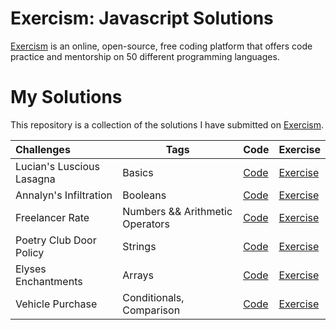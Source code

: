 # Exercism: Javascript Solutions

[Exercism](https://exercism.org/dashboard) is an online, open-source, free coding platform that offers code practice and mentorship on 50 different programming languages.

# My Solutions

This repository is a collection of the solutions I have submitted on [Exercism](https://exercism.org/profiles/tamaracarlos).

| Challenges                | Tags                            | Code                                                                                                      | Exercise                                                                             |
| :------------------------ | ------------------------------- | --------------------------------------------------------------------------------------------------------- | ------------------------------------------------------------------------------------ |
| Lucian's Luscious Lasagna | Basics                          | [Code](https://github.com/aramatsolrac/exercism-javascript/blob/main/solutions/luciansLusciousLasagna.js) | [Exercise](https://exercism.org/tracks/javascript/exercises/lasagna)                 |
| Annalyn's Infiltration    | Booleans                        | [Code](https://github.com/aramatsolrac/exercism-javascript/blob/main/solutions/annalynsInfiltration.js)   | [Exercise](https://exercism.org/tracks/javascript/exercises/annalyns-infiltration)   |
| Freelancer Rate           | Numbers && Arithmetic Operators | [Code](https://github.com/aramatsolrac/exercism-javascript/blob/main/solutions/freelancerRates.js)        | [Exercise](https://exercism.org/tracks/javascript/exercises/freelancer-rates)        |
| Poetry Club Door Policy   | Strings                         | [Code](https://github.com/aramatsolrac/exercism-javascript/blob/main/solutions/poetryClubDoorPolicy.js)   | [Exercise](https://exercism.org/tracks/javascript/exercises/poetry-club-door-policy) |
| Elyses Enchantments       | Arrays                          | [Code](https://github.com/aramatsolrac/exercism-javascript/blob/main/solutions/elysesEnchantments.js)     | [Exercise](https://exercism.org/tracks/javascript/exercises/elyses-enchantments)     |
| Vehicle Purchase          | Conditionals, Comparison        | [Code](https://github.com/aramatsolrac/exercism-javascript/blob/main/solutions/vehiclePurchase.js)        | [Exercise](https://exercism.org/tracks/javascript/exercises/vehicle-purchase)        |
